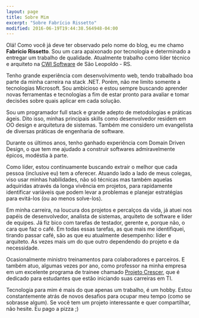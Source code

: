 ```yaml
---
layout: page
title: Sobre Mim
excerpt: "Sobre Fabrício Rissetto"
modified: 2016-06-19T19:44:38.564948-04:00
---
```


Olá! Como você já deve ter observado pelo nome do blog, eu me chamo **Fabrício Rissetto**. Sou um cara apaixonado por tecnologia e determinado a entregar um trabalho de qualidade. Atualmente trabalho como líder técnico e arquiteto na [CWI Software](http://cwi.com.br/) de São Leopoldo - RS. 

Tenho grande experiência com desenvolvimento web, tendo trabalhado boa parte da minha carreira na stack .NET. Porém, não me limito somente a tecnologias Microsoft. Sou ambicioso e estou sempre buscando aprender novas ferramentas e tecnologias a fim de estar pronto para avaliar e tomar decisões sobre quais aplicar em cada solução.

Sou um programador full stack e grande adepto de metodologias e práticas ágeis. Dito isso, minhas principais skills como desenvolvedor residem em OO design e arquitetura de sistemas. Também me considero um evangelista de diversas práticas de engenharia de software.

Durante os últimos anos, tenho ganhado experiência com Domain Driven Design, o que tem me ajudado a construir softwares admiravelmente épicos, modéstia à parte.

Como líder, estou continuamente buscando extrair o melhor que cada pessoa (inclusive eu) tem a oferecer. Atuando lado a lado de meus colegas, viso usar minhas habilidades, não só técnicas mas também aquelas adquiridas através da longa vivência em projetos, para rapidamente identificar variáveis que podem levar a problemas e planejar estratégias para evitá-los (ou ao menos solve-los).

Em minha carreira, na loucura dos projetos e percalços da vida, já atuei nos papéis de desenvolvedor, analista de sistemas, arquiteto de software e líder de equipes. Já fiz bico com tarefas de testador, gerente e, porque não, o cara que faz o café. Em todas essas tarefas, as que mais me identifiquei, tirando passar café, são as que eu atualmente desempenho: líder e arquiteto. As vezes mais um do que outro dependendo do projeto e da necessidade. 

Ocasionalmente ministro treinamentos para colaboradores e parceiros. E também atuo, algumas vezes por ano, como professor na minha empresa em um excelente programa de trainee chamado [Projeto Crescer](http://crescer.cwi.com.br), que é dedicado para estudantes que estão iniciando suas carreiras em TI.

Tecnologia para mim é mais do que apenas um trabalho, é um hobby. Estou constantemente atrás de novos desafios para ocupar meu tempo (como se sobrasse algum). Se você tem um projeto interessante e quer compartilhar, não hesite. Eu pago a pizza ;)
